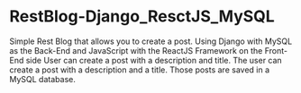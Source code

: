 # RestBlog-Django_ResctJS_MySQL
Simple Rest Blog that allows you to create a post. Using Django with MySQL as the Back-End and JavaScript with the ReactJS Framework on the Front-End side
User can create a post with a description and title. The user can create a post with a description and a title. Those posts are saved in a MySQL database.
